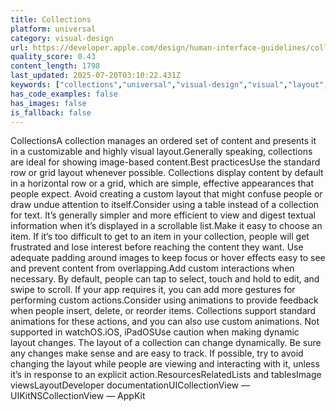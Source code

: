 ```yaml
---
title: Collections
platform: universal
category: visual-design
url: https://developer.apple.com/design/human-interface-guidelines/collections
quality_score: 0.43
content_length: 1798
last_updated: 2025-07-20T03:10:22.431Z
keywords: ["collections","universal","visual-design","visual","layout","images","gestures","feedback"]
has_code_examples: false
has_images: false
is_fallback: false
---
```


CollectionsA collection manages an ordered set of content and presents it in a customizable and highly visual layout.Generally speaking, collections are ideal for showing image-based content.Best practicesUse the standard row or grid layout whenever possible. Collections display content by default in a horizontal row or a grid, which are simple, effective appearances that people expect. Avoid creating a custom layout that might confuse people or draw undue attention to itself.Consider using a table instead of a collection for text. It’s generally simpler and more efficient to view and digest textual information when it’s displayed in a scrollable list.Make it easy to choose an item. If it’s too difficult to get to an item in your collection, people will get frustrated and lose interest before reaching the content they want. Use adequate padding around images to keep focus or hover effects easy to see and prevent content from overlapping.Add custom interactions when necessary. By default, people can tap to select, touch and hold to edit, and swipe to scroll. If your app requires it, you can add more gestures for performing custom actions.Consider using animations to provide feedback when people insert, delete, or reorder items. Collections support standard animations for these actions, and you can also use custom animations. Not supported in watchOS.iOS, iPadOSUse caution when making dynamic layout changes. The layout of a collection can change dynamically. Be sure any changes make sense and are easy to track. If possible, try to avoid changing the layout while people are viewing and interacting with it, unless it’s in response to an explicit action.ResourcesRelatedLists and tablesImage viewsLayoutDeveloper documentationUICollectionView — UIKitNSCollectionView — AppKit